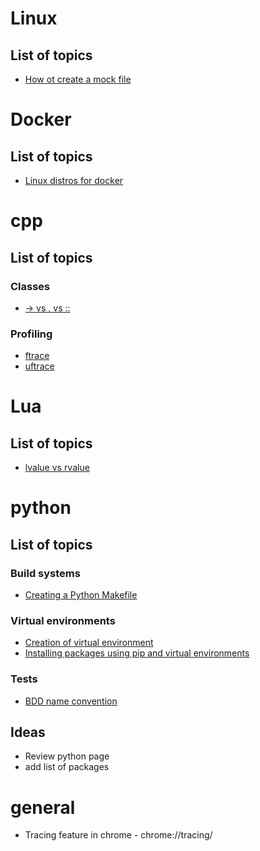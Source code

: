 # Linux
## List of topics
* [How ot create a mock file](https://stackoverflow.com/questions/257844/quickly-create-a-large-file-on-a-linux-system)

# Docker
## List of topics
* [Linux distros for docker](https://medium.com/swlh/alpine-slim-stretch-buster-jessie-bullseye-bookworm-what-are-the-differences-in-docker-62171ed4531d)

# cpp
## List of topics
### Classes
* [-> vs . vs ::](https://stackoverflow.com/questions/11902791/what-is-the-difference-between-and-in-c)
### Profiling
* [ftrace](https://en.wikipedia.org/wiki/Ftrace)
* [uftrace](https://github.com/namhyung/uftrace)

# Lua
## List of topics
* [lvalue vs rvalue](https://www.tutorialspoint.com/lua/lua_variables.htm)

# python
## List of topics
### Build systems
* [Creating a Python Makefile](https://earthly.dev/blog/python-makefile/)
### Virtual environments
* [Creation of virtual environment](https://docs.python.org/3/library/venv.html)
* [Installing packages using pip and virtual environments](https://packaging.python.org/en/latest/guides/installing-using-pip-and-virtual-environments/#creating-a-virtual-environment)
### Tests
* [BDD name convention](https://matheus.ro/2017/09/24/unit-test-naming-convention/)
## Ideas
   * Review python page
   * add list of packages

# general
* Tracing feature in chrome - chrome://tracing/
